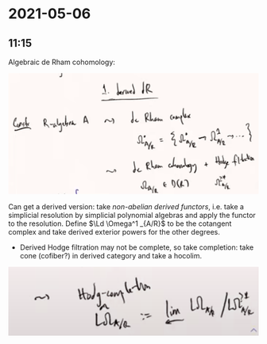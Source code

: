 # 2021-05-06

## 11:15

Algebraic de Rham cohomology:

![image_2021-05-06-11-15-55](figures/image_2021-05-06-11-15-55.png)

Can get a derived version: take *non-abelian derived functors*, i.e. take a simplicial resolution by simplicial polynomial algebras and apply the functor to the resolution.
Define $\Ld \Omega^1 _{A/R}$ to be the cotangent complex and take derived exterior powers for the other degrees.
- Derived Hodge filtration may not be complete, so take completion: take cone (cofiber?) in derived category and take a hocolim.

![image_2021-05-06-11-20-04](figures/image_2021-05-06-11-20-04.png)
